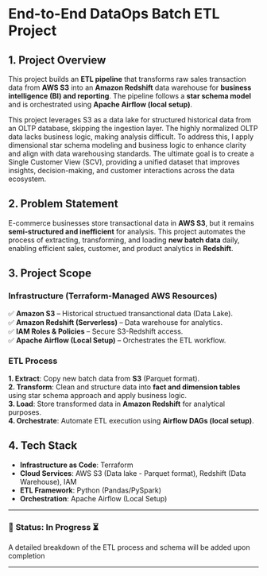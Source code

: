# End-to-End DataOps Batch ETL Project

## 1. Project Overview
This project builds an **ETL pipeline** that transforms raw sales transaction data from **AWS S3** into an **Amazon Redshift** data warehouse for **business intelligence (BI) and reporting**. The pipeline follows a **star schema model** and is orchestrated using **Apache Airflow (local setup)**.

This project leverages S3 as a data lake for structured historical data from an OLTP database, skipping the ingestion layer. The highly normalized OLTP data lacks business logic, making analysis difficult. To address this, I apply dimensional star schema modeling and business logic to enhance clarity and align with data warehousing standards. The ultimate goal is to create a Single Customer View (SCV), providing a unified dataset that improves insights, decision-making, and customer interactions across the data ecosystem.

## 2. Problem Statement
E-commerce businesses store transactional data in **AWS S3**, but it remains **semi-structured and inefficient** for analysis. This project automates the process of extracting, transforming, and loading **new batch data** daily, enabling efficient sales, customer, and product analytics in **Redshift**.

## 3. Project Scope
### **Infrastructure (Terraform-Managed AWS Resources)**
✅ **Amazon S3** – Historical structued transanctional data (Data Lake).  
✅ **Amazon Redshift (Serverless)** – Data warehouse for analytics.  
✅ **IAM Roles & Policies** – Secure S3-Redshift access.  
✅ **Apache Airflow (Local Setup)** – Orchestrates the ETL workflow.  

### **ETL Process**
**1. Extract**: Copy new batch data from **S3** (Parquet format).  
**2. Transform**: Clean and structure data into **fact and dimension tables** using star schema approach and apply business logic.  
**3. Load**: Store transformed data in **Amazon Redshift** for analytical purposes.  
**4. Orchestrate**: Automate ETL execution using **Airflow DAGs (local setup)**.

## 4. Tech Stack
- **Infrastructure as Code**: Terraform
- **Cloud Services**: AWS S3 (Data lake - Parquet format), Redshift (Data Warehouse), IAM
- **ETL Framework**: Python (Pandas/PySpark)
- **Orchestration**: Apache Airflow (Local Setup)

---
### 📌 **Status:** In Progress ⏳  
A detailed breakdown of the ETL process and schema will be added upon completion

---
